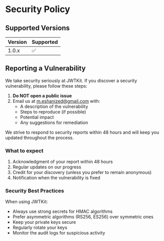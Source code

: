 # Security Policy

## Supported Versions

| Version | Supported          |
| ------- | ------------------ |
| 1.0.x   | :white_check_mark: |

## Reporting a Vulnerability

We take security seriously at JWTKit. If you discover a security vulnerability, please follow these steps:

1. **Do NOT open a public issue**
2. Email us at m.eshanized@gmail.com with:
   - A description of the vulnerability
   - Steps to reproduce (if possible)
   - Potential impact
   - Any suggestions for remediation

We strive to respond to security reports within 48 hours and will keep you updated throughout the process.

### What to expect
1. Acknowledgment of your report within 48 hours
2. Regular updates on our progress
3. Credit for your discovery (unless you prefer to remain anonymous)
4. Notification when the vulnerability is fixed

### Security Best Practices
When using JWTKit:
- Always use strong secrets for HMAC algorithms
- Prefer asymmetric algorithms (RS256, ES256) over symmetric ones
- Keep your private keys secure
- Regularly rotate your keys
- Monitor the audit logs for suspicious activity